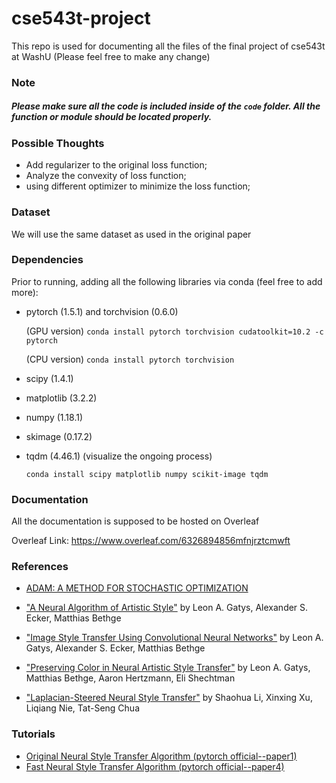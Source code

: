 # cse543t-project
This repo is used for documenting all the files of the final project of cse543t at WashU
(Please feel free to make any change)

### Note
##### Please make sure all the code is included inside of the `code` folder. All the function or module should be located properly.

### Possible Thoughts
* Add regularizer to the original loss function;
* Analyze the convexity of loss function;
* using different optimizer to minimize the loss function; 



### Dataset
We will use the same dataset as used in the original paper

### Dependencies
Prior to running, adding all the following libraries via conda (feel free to add more):

* pytorch (1.5.1) and torchvision (0.6.0) 

  (GPU version) 
  ```conda install pytorch torchvision cudatoolkit=10.2 -c pytorch```
  
  (CPU version) 
  ```conda install pytorch torchvision```
  
* scipy (1.4.1)
* matplotlib (3.2.2)
* numpy (1.18.1)
* skimage (0.17.2)
* tqdm (4.46.1) (visualize the ongoing process)

  ```conda install scipy matplotlib numpy scikit-image tqdm```

### Documentation
All the documentation is supposed to be hosted on Overleaf

Overleaf Link: https://www.overleaf.com/6326894856mfnjrztcmwft

### References

[comment]: <> (- [Image Style Transfer Using Convolutional Neural Networks]&#40;https://openaccess.thecvf.com/content_cvpr_2016/papers/Gatys_Image_Style_Transfer_CVPR_2016_paper.pdf&#41;)

[comment]: <> (- [AdaBelief Optimizer: Adapting Stepsizes by the Belief in Observed Gradients]&#40;https://arxiv.org/pdf/2010.07468.pdf&#41;)
- [ADAM: A METHOD FOR STOCHASTIC OPTIMIZATION](https://arxiv.org/pdf/1412.6980.pdf)

[comment]: <> (- [Perceptual Losses for Real-Time Style Transfer and Super-Resolution]&#40;https://arxiv.org/pdf/1603.08155.pdf&#41;)

- ["A Neural Algorithm of Artistic Style"](https://arxiv.org/pdf/1508.06576.pdf) by Leon A. Gatys, Alexander S. Ecker, Matthias Bethge

- ["Image Style Transfer Using Convolutional Neural Networks"](https://www.cv-foundation.org/openaccess/content_cvpr_2016/papers/Gatys_Image_Style_Transfer_CVPR_2016_paper.pdf) by Leon A. Gatys, Alexander S. Ecker, Matthias Bethge

- ["Preserving Color in Neural Artistic Style Transfer"](https://arxiv.org/pdf/1606.05897.pdf) by Leon A. Gatys, Matthias Bethge, Aaron Hertzmann, Eli Shechtman

- ["Laplacian-Steered Neural Style Transfer"](https://arxiv.org/pdf/1707.01253.pdf) by Shaohua Li, Xinxing Xu, Liqiang Nie, Tat-Seng Chua

### Tutorials
- [Original Neural Style Transfer Algorithm (pytorch official--paper1)](https://pytorch.org/tutorials/advanced/neural_style_tutorial.html)
- [Fast Neural Style Transfer Algorithm (pytorch official--paper4)](https://github.com/pytorch/examples/tree/master/fast_neural_style)

